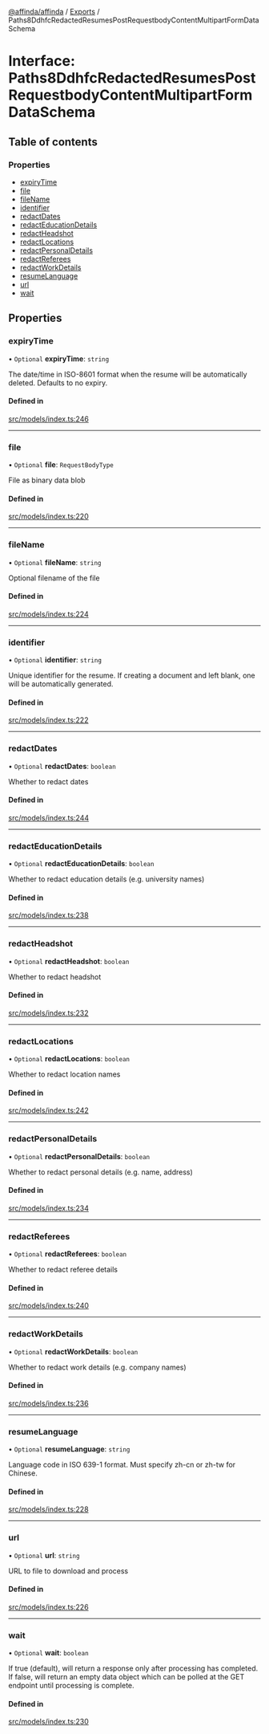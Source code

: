 [@affinda/affinda](../README.md) / [Exports](../modules.md) / Paths8DdhfcRedactedResumesPostRequestbodyContentMultipartFormDataSchema

# Interface: Paths8DdhfcRedactedResumesPostRequestbodyContentMultipartFormDataSchema

## Table of contents

### Properties

- [expiryTime](Paths8DdhfcRedactedResumesPostRequestbodyContentMultipartFormDataSchema.md#expirytime)
- [file](Paths8DdhfcRedactedResumesPostRequestbodyContentMultipartFormDataSchema.md#file)
- [fileName](Paths8DdhfcRedactedResumesPostRequestbodyContentMultipartFormDataSchema.md#filename)
- [identifier](Paths8DdhfcRedactedResumesPostRequestbodyContentMultipartFormDataSchema.md#identifier)
- [redactDates](Paths8DdhfcRedactedResumesPostRequestbodyContentMultipartFormDataSchema.md#redactdates)
- [redactEducationDetails](Paths8DdhfcRedactedResumesPostRequestbodyContentMultipartFormDataSchema.md#redacteducationdetails)
- [redactHeadshot](Paths8DdhfcRedactedResumesPostRequestbodyContentMultipartFormDataSchema.md#redactheadshot)
- [redactLocations](Paths8DdhfcRedactedResumesPostRequestbodyContentMultipartFormDataSchema.md#redactlocations)
- [redactPersonalDetails](Paths8DdhfcRedactedResumesPostRequestbodyContentMultipartFormDataSchema.md#redactpersonaldetails)
- [redactReferees](Paths8DdhfcRedactedResumesPostRequestbodyContentMultipartFormDataSchema.md#redactreferees)
- [redactWorkDetails](Paths8DdhfcRedactedResumesPostRequestbodyContentMultipartFormDataSchema.md#redactworkdetails)
- [resumeLanguage](Paths8DdhfcRedactedResumesPostRequestbodyContentMultipartFormDataSchema.md#resumelanguage)
- [url](Paths8DdhfcRedactedResumesPostRequestbodyContentMultipartFormDataSchema.md#url)
- [wait](Paths8DdhfcRedactedResumesPostRequestbodyContentMultipartFormDataSchema.md#wait)

## Properties

### expiryTime

• `Optional` **expiryTime**: `string`

The date/time in ISO-8601 format when the resume will be automatically deleted.  Defaults to no expiry.

#### Defined in

[src/models/index.ts:246](https://github.com/affinda/affinda-typescript/blob/e6c68be/src/models/index.ts#L246)

___

### file

• `Optional` **file**: `RequestBodyType`

File as binary data blob

#### Defined in

[src/models/index.ts:220](https://github.com/affinda/affinda-typescript/blob/e6c68be/src/models/index.ts#L220)

___

### fileName

• `Optional` **fileName**: `string`

Optional filename of the file

#### Defined in

[src/models/index.ts:224](https://github.com/affinda/affinda-typescript/blob/e6c68be/src/models/index.ts#L224)

___

### identifier

• `Optional` **identifier**: `string`

Unique identifier for the resume. If creating a document and left blank, one will be automatically generated.

#### Defined in

[src/models/index.ts:222](https://github.com/affinda/affinda-typescript/blob/e6c68be/src/models/index.ts#L222)

___

### redactDates

• `Optional` **redactDates**: `boolean`

Whether to redact dates

#### Defined in

[src/models/index.ts:244](https://github.com/affinda/affinda-typescript/blob/e6c68be/src/models/index.ts#L244)

___

### redactEducationDetails

• `Optional` **redactEducationDetails**: `boolean`

Whether to redact education details (e.g. university names)

#### Defined in

[src/models/index.ts:238](https://github.com/affinda/affinda-typescript/blob/e6c68be/src/models/index.ts#L238)

___

### redactHeadshot

• `Optional` **redactHeadshot**: `boolean`

Whether to redact headshot

#### Defined in

[src/models/index.ts:232](https://github.com/affinda/affinda-typescript/blob/e6c68be/src/models/index.ts#L232)

___

### redactLocations

• `Optional` **redactLocations**: `boolean`

Whether to redact location names

#### Defined in

[src/models/index.ts:242](https://github.com/affinda/affinda-typescript/blob/e6c68be/src/models/index.ts#L242)

___

### redactPersonalDetails

• `Optional` **redactPersonalDetails**: `boolean`

Whether to redact personal details (e.g. name, address)

#### Defined in

[src/models/index.ts:234](https://github.com/affinda/affinda-typescript/blob/e6c68be/src/models/index.ts#L234)

___

### redactReferees

• `Optional` **redactReferees**: `boolean`

Whether to redact referee details

#### Defined in

[src/models/index.ts:240](https://github.com/affinda/affinda-typescript/blob/e6c68be/src/models/index.ts#L240)

___

### redactWorkDetails

• `Optional` **redactWorkDetails**: `boolean`

Whether to redact work details (e.g. company names)

#### Defined in

[src/models/index.ts:236](https://github.com/affinda/affinda-typescript/blob/e6c68be/src/models/index.ts#L236)

___

### resumeLanguage

• `Optional` **resumeLanguage**: `string`

Language code in ISO 639-1 format. Must specify zh-cn or zh-tw for Chinese.

#### Defined in

[src/models/index.ts:228](https://github.com/affinda/affinda-typescript/blob/e6c68be/src/models/index.ts#L228)

___

### url

• `Optional` **url**: `string`

URL to file to download and process

#### Defined in

[src/models/index.ts:226](https://github.com/affinda/affinda-typescript/blob/e6c68be/src/models/index.ts#L226)

___

### wait

• `Optional` **wait**: `boolean`

If true (default), will return a response only after processing has completed. If false, will return an empty data object which can be polled at the GET endpoint until processing is complete.

#### Defined in

[src/models/index.ts:230](https://github.com/affinda/affinda-typescript/blob/e6c68be/src/models/index.ts#L230)
